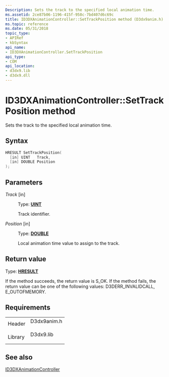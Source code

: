 ```yaml
---
Description: Sets the track to the specified local animation time.
ms.assetid: 2ce87b06-1196-415f-958c-7bd407d6c69c
title: ID3DXAnimationController::SetTrackPosition method (D3dx9anim.h)
ms.topic: reference
ms.date: 05/31/2018
topic_type: 
- APIRef
- kbSyntax
api_name: 
- ID3DXAnimationController.SetTrackPosition
api_type: 
- COM
api_location: 
- d3dx9.lib
- d3dx9.dll
---
```


# ID3DXAnimationController::SetTrackPosition method

Sets the track to the specified local animation time.

## Syntax


```C++
HRESULT SetTrackPosition(
  [in] UINT   Track,
  [in] DOUBLE Position
);
```



## Parameters

<dl> <dt>

*Track* \[in\]
</dt> <dd>

Type: **[**UINT**](https://msdn.microsoft.com/library/Aa383751(v=VS.85).aspx)**

Track identifier.

</dd> <dt>

*Position* \[in\]
</dt> <dd>

Type: **[**DOUBLE**](https://msdn.microsoft.com/library/Aa383751(v=VS.85).aspx)**

Local animation time value to assign to the track.

</dd> </dl>

## Return value

Type: **[**HRESULT**](https://msdn.microsoft.com/library/Bb401631(v=MSDN.10).aspx)**

If the method succeeds, the return value is S\_OK. If the method fails, the return value can be one of the following values: D3DERR\_INVALIDCALL, E\_OUTOFMEMORY.

## Requirements



|                    |                                                                                        |
|--------------------|----------------------------------------------------------------------------------------|
| Header<br/>  | <dl> <dt>D3dx9anim.h</dt> </dl> |
| Library<br/> | <dl> <dt>D3dx9.lib</dt> </dl>   |



## See also

<dl> <dt>

[ID3DXAnimationController](id3dxanimationcontroller.md)
</dt> </dl>

 

 




